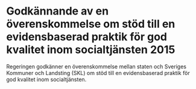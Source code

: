 # Godkännande av en överenskommelse om stöd till en evidensbaserad praktik för god kvalitet inom socialtjänsten 2015

Regeringen godkänner en överenskommelse mellan staten och Sveriges Kommuner och Landsting (SKL) om stöd till en evidensbaserad praktik för god kvalitet inom socialtjänsten.
